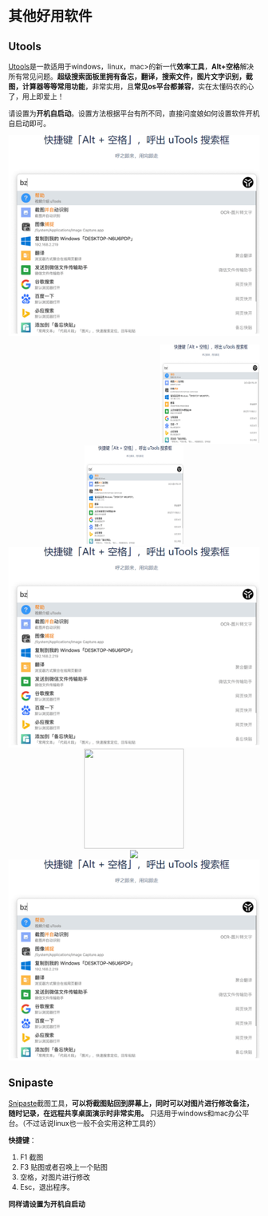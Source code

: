 # 其他好用软件

## Utools

[Utools](https://www.u.tools/)是一款适用于windows，linux，mac>的新一代**效率工具**，**Alt+空格**解决所有常见问题。**超级搜索面板里拥有备忘，翻译，搜索文件，图片文字识别，截图，计算器等等常用功能**，非常实用，且**常见os平台都兼容**，实在太懂码农的心了，用上即爱上！

请设置为**开机自启动**。设置方法根据平台有所不同，直接问度娘如何设置软件开机自启动即可。

![Utools](./%E5%85%B6%E4%BB%96%E5%A5%BD%E7%94%A8%E8%BD%AF%E4%BB%B6.assets/Utools.png)

<div align="right">
<img src="./%E5%85%B6%E4%BB%96%E5%A5%BD%E7%94%A8%E8%BD%AF%E4%BB%B6.assets/Utools.png" alt="Utils1" width="200" height="200"/>
</div>

<div align="center"><img src="./%E5%85%B6%E4%BB%96%E5%A5%BD%E7%94%A8%E8%BD%AF%E4%BB%B6.assets/Utools.png" alt="Utils1" width="200" height="200"/>
</div>

<div align="center">
<img src="./%E5%85%B6%E4%BB%96%E5%A5%BD%E7%94%A8%E8%BD%AF%E4%BB%B6.assets/Utools.png" alt="Utils2" style="zoom:50%;"/>
</div>

<div align="center"><img src="https://code-thinking-1253855093.file.myqcloud.com/pics/第二企业刷题活码.png" data-img="1" width="200" height="200"></img></div>

<div align="center"><img src="https://code-thinking-1253855093.file.myqcloud.com/pics/第二企业刷题活码.png" data-img="1" style="zoom=50%"></img></div>

<div align="center"><img src="./%E5%85%B6%E4%BB%96%E5%A5%BD%E7%94%A8%E8%BD%AF%E4%BB%B6.assets/Utools.png" data-img="1" style="zoom=50%"></img></div>

## Snipaste

[Snipaste](https://www.snipaste.com/)截图工具，**可以将截图贴回到屏幕上，同时可以对图片进行修改备注，随时记录，在远程共享桌面演示时非常实用。** 只适用于windows和mac办公平台。（不过话说linux也一般不会实用这种工具的）

**快捷键**：

1. F1 截图
2. F3 贴图或者召唤上一个贴图
3. 空格，对图片进行修改
4. Esc，退出程序。

**同样请设置为开机自启动**
